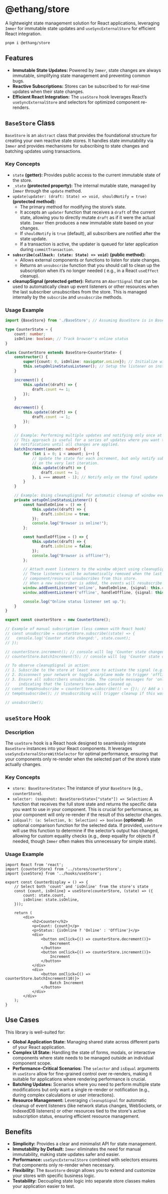 # @ethang/store

A lightweight state management solution for React applications, leveraging `Immer` for immutable state updates and
`useSyncExternalStore` for efficient React integration.

```shell
pnpm i @ethang/store
```

## Features

- **Immutable State Updates:** Powered by `Immer`, state changes are always immutable, simplifying state management and
  preventing common bugs.
- **Reactive Subscriptions:** Stores can be subscribed to for real-time updates when their state changes.
- **Efficient React Integration:** The `useStore` hook leverages React’s `useSyncExternalStore` and selectors for
  optimized component re-renders.

## `BaseStore` Class

`BaseStore` is an `abstract` class that provides the foundational structure for creating your own reactive state stores.
It
handles state immutability via `Immer` and provides mechanisms for subscribing to state changes and batching updates
using
transactions.

### Key Concepts

- `state` **(getter):** Provides public access to the current immutable state of the store.
- `_state` **(protected property):** The internal mutable state, managed by `Immer` through the `update` method.
- `update(updater: (draft: State) => void, shouldNotify = true)` **(protected method):**
    - The primary method for modifying the store’s state.
    - It accepts an `updater` function that receives a `draft` of the current state, allowing you to directly mutate
      `draft`
      as if it were the actual state. `Immer` then produces a new immutable state based on your changes.
    - If `shouldNotify` is `true` (default), all subscribers are notified after the state update.
    - If a transaction is active, the updater is queued for later application during `commitTransaction`.
- **`subscribe(callback: (state: State) => void)` (public method):**
    - Allows external components or functions to listen for state changes.
    - Returns an `unsubscribe` function that you should call to clean up the subscription when it’s no longer needed (
      e.g., in a React `useEffect` cleanup).
- **cleanupSignal (protected getter):** Returns an `AbortSignal` that can be used to automatically clean up event
  listeners or other resources when the last subscriber unsubscribes from the store. This is managed internally by the
  `subscribe` and `unsubscribe` methods.

### Usage Example

```ts
import {BaseStore} from './BaseStore'; // Assuming BaseStore is in BaseStore.ts

type CounterState = {
    count: number;
    isOnline: boolean; // Track browser's online status
}

class CounterStore extends BaseStore<CounterState> {
    constructor() {
        super({count: 0, isOnline: navigator.onLine}); // Initialize with current online status
        this.setupOnlineStatusListener(); // Setup the listener on instantiation
    }

    increment() {
        this.update((draft) => {
            draft.count += 1;
        });
    }

    decrement() {
        this.update((draft) => {
            draft.count -= 1;
        });
    }

    // Example: Performing multiple updates and notifying only once at the end.
    // This approach is useful for a series of updates where you want to defer
    // notifications until all changes are applied.
    batchIncrement(amount: number) {
        for (let i = 0; i < amount; i++) {
            // Update the state for each increment, but only notify subscribers
            // on the very last iteration.
            this.update((draft) => {
                draft.count += 1;
            }, i === amount - 1); // Notify only on the final update
        }
    }

    // Example: Using cleanupSignal for automatic cleanup of window event listeners
    private setupOnlineStatusListener() {
        const handleOnline = () => {
            this.update((draft) => {
                draft.isOnline = true;
            });
            console.log("Browser is online!");
        };

        const handleOffline = () => {
            this.update((draft) => {
                draft.isOnline = false;
            });
            console.log("Browser is offline!");
        };

        // Attach event listeners to the window object using cleanupSignal.
        // These listeners will be automatically removed when the last
        // component/resource unsubscribes from this store.
        // When a new subscriber is added, the events will resubscribe
        window.addEventListener('online', handleOnline, {signal: this.cleanupSignal});
        window.addEventListener('offline', handleOffline, {signal: this.cleanupSignal});

        console.log("Online status listener set up.");
    }
}

export const counterStore = new CounterStore();

// Example of manual subscription (less common with React hook)
// const unsubscribe = counterStore.subscribe((state) => {
//   console.log('Counter state changed:', state.count);
// });

// counterStore.increment(); // console will log 'Counter state changed: 1'
// counterStore.batchIncrement(5); // console will log 'Counter state changed: 6' (only once after all increments)

// To observe cleanupSignal in action:
// 1. Subscribe to the store at least once to activate the signal (e.g., via a React component using useStore, or a manual subscription).
// 2. Disconnect your network or toggle airplane mode to trigger 'offline'/'online' events.
// 3. Ensure all subscribers unsubscribe. The console messages for 'online'/'offline' events should stop appearing,
//    indicating that the listeners have been cleaned up.
// const tempUnsubscribe = counterStore.subscribe(() => {}); // Add a temporary subscriber
// tempUnsubscribe(); // Unsubscribing will trigger cleanup if this was the last subscriber

// unsubscribe();
```

## `useStore` Hook

### Description

The `useStore` hook is a React hook designed to seamlessly integrate `BaseStore` instances into your React components.
It
leverages `useSyncExternalStoreWithSelector` for optimal performance, ensuring that your components only re-render when
the selected part of the store’s state actually changes.

### Key Concepts

- `store: BaseStore<State>`**:** The instance of your `BaseStore` (e.g., `counterStore`).
- `selector: (snapshot: BaseStore<State>["state"]) => Selection`**:** A function that receives the full store state and
  returns the specific data you want to use in your component. This is crucial for performance, as your component will
  only re-render if the result of this selector changes.
- `isEqual?: (a: Selection, b: Selection) => boolean` **(optional):** An optional comparison function for the selected
  data. If provided, `useStore` will use this function to determine if the selector’s output has changed, allowing for
  custom equality checks (e.g., deep equality for objects if needed, though `Immer` often makes this unnecessary for
  simple state).

### Usage Example

```tsx
import React from 'react';
import {counterStore} from '../stores/counterStore';
import {useStore} from '../hooks/useStore';

export const CounterDisplay = () => {
    // Select both 'count' and 'isOnline' from the store's state
    const {count, isOnline} = useStore(counterStore, (state) => ({
        count: state.count,
        isOnline: state.isOnline,
    }));

    return (
        <div>
            <h2>Counter</h2>
            <p>Count: {count}</p>
            <p>Status: {isOnline ? 'Online' : 'Offline'}</p>
            <div>
                <button onClick={() => counterStore.decrement()}>
                    Decrement
                </button>
                <button onClick={() => counterStore.increment()}>
                    Increment
                </button>
            </div>
            <div>
                <button onClick={() => counterStore.batchIncrement(10)}>
                    Batch Increment
                </button>
            </div>
        </div>
    );
}
```

## Use Cases

This library is well-suited for:

- **Global Application State:** Managing shared state across different parts of your React application.
- **Complex UI State:** Handling the state of forms, modals, or interactive components where state needs to be managed
  outside an individual component scope.
- **Performance-Critical Scenarios:** The `selector` and `isEqual` arguments in `useStore` allow for fine-grained
  control over
  re-renders, making it suitable for applications where rendering performance is crucial.
- **Batching Updates:** Scenarios where you need to perform multiple state modifications but only want a single
  re-render or notification (e.g., during complex calculations or user interactions).
- **Resource Management:** Leveraging `cleanupSignal` for automatic cleanup of event listeners (like network status changes,
  WebSockets, or IndexedDB listeners) or other resources tied to the store's active subscription status, ensuring
  efficient resource management.

## Benefits

- **Simplicity:** Provides a clear and minimalist API for state management.
- **Immutability by Default:** `Immer` eliminates the need for manual immutability, making state updates safer and
  easier.
- **Performance:** `useSyncExternalStore` combined with selectors ensures that components only re-render when necessary.
- **Flexibility:** The `BaseStore` design allows you to extend and customize your stores with specific business logic.
- **Testability:** Decoupling state logic into separate store classes makes your application easier to test.